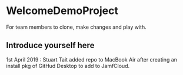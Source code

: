 # WelcomeDemoProject

For team members to clone, make changes and play with.

## Introduce yourself here

1st April 2019 : Stuart Tait added repo to MacBook Air after creating an install pkg of GitHud Desktop to add to JamfCloud.